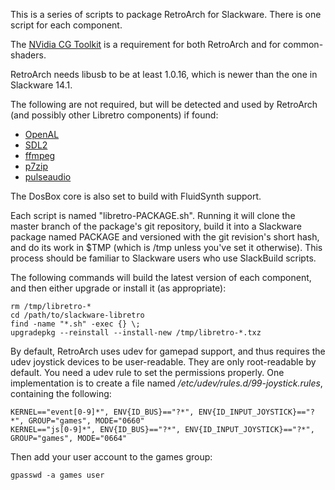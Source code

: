 This is a series of scripts to package RetroArch for Slackware.
There is one script for each component.

The [NVidia CG Toolkit](http://slackbuilds.org/graphics/nvidia-cg-toolkit/) is
a requirement for both RetroArch and for common-shaders.

RetroArch needs libusb to be at least 1.0.16, which is newer than the one in
Slackware 14.1.

The following are not required, but will be detected and used by RetroArch (and
possibly other Libretro components) if found:

* [OpenAL](http://slackbuilds.org/libraries/OpenAL/)
* [SDL2](http://slackbuilds.org/development/SDL2/)
* [ffmpeg](http://slackbuilds.org/multimedia/ffmpeg/)
* [p7zip](http://slackbuilds.org/system/p7zip/)
* [pulseaudio](http://slackbuilds.org/audio/pulseaudio/)

The DosBox core is also set to build with FluidSynth support.

Each script is named "libretro-PACKAGE.sh". Running it will clone the master
branch of the package's git repository, build it into a Slackware package named
PACKAGE and versioned with the git revision's short hash, and do its work in
$TMP (which is /tmp unless you've set it otherwise). This process should be
familiar to Slackware users who use SlackBuild scripts.

The following commands will build the latest version of each component, and
then either upgrade or install it (as appropriate):

	rm /tmp/libretro-*
	cd /path/to/slackware-libretro
	find -name "*.sh" -exec {} \;
	upgradepkg --reinstall --install-new /tmp/libretro-*.txz

By default, RetroArch uses udev for gamepad support, and thus requires the
udev joystick devices to be user-readable. They are only root-readable by
default. You need a udev rule to set the permissions properly. One
implementation is to create a file named */etc/udev/rules.d/99-joystick.rules*,
containing the following:

    KERNEL=="event[0-9]*", ENV{ID_BUS}=="?*", ENV{ID_INPUT_JOYSTICK}=="?*", GROUP="games", MODE="0660"
	KERNEL=="js[0-9]*", ENV{ID_BUS}=="?*", ENV{ID_INPUT_JOYSTICK}=="?*", GROUP="games", MODE="0664"

Then add your user account to the games group:

	gpasswd -a games user
